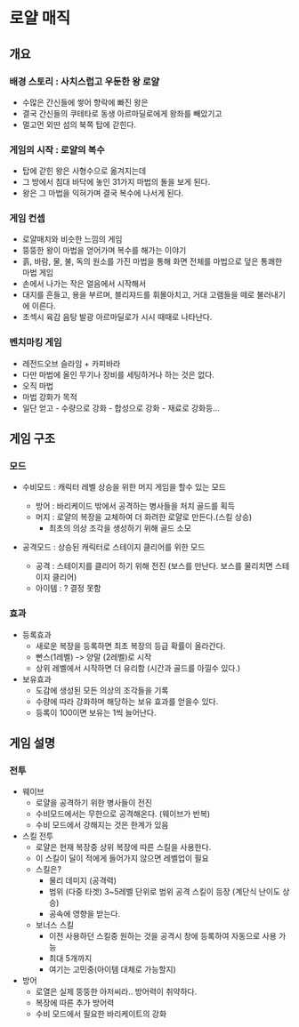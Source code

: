 # 로얄 매직

## 개요
### 배경 스토리 : 사치스럽고 우둔한 왕 로얄
- 수많은 간신들에 쌓어 향락에 빠진 왕은
- 결국 간신들의 쿠테타로 동생 아르마딜로에게 왕좌를 빼았기고
- 멀고먼 외딴 섬의 북쪽 탑에 갇힌다.

### 게임의 시작 : 로얄의 복수
- 탑에 갇힌 왕은 사형수으로 옮겨지는데
- 그 방에서 침대 바닥에 놓인 31가지 마법의 돌을 보게 된다.
- 왕은 그 마법을 익혀가며 결국 복수에 나서게 된다.

### 게임 컨셉
- 로얄매치와 비슷한 느낌의 게임
- 뚱뚱한 왕이 마법을 얻어가며 복수를 해가는 이야기
- 흙, 바람, 물, 불, 독의 원소를 가진 마법을 통해 화면 전체를 마법으로 덮은 통쾌한 마법 게임
- 손에서 나가는 작은 얼음에서 시작해서
- 대지를 흔들고, 용을 부르며, 블리쟈드를 휘몰아치고, 거대 고램들을 떼로 불러내기에 이른다.
- 초섹시 육감 음탕 발광 아르마딜로가 시시 때때로 나타난다.

### 벤치마킹 게임
- 레전드오브 슬라임 + 카피바라
- 다만 마법에 올인 무기나 장비를 세팅하거나 하는 것은 없다.
- 오직 마법
- 마법 강화가 목적
- 일단 얻고 - 수량으로 강화 - 합성으로 강화 - 재료로 강화등...

## 게임 구조
### 모드
- 수비모드 : 캐릭터 레벨 상승을 위한 머지 게임을 할수 있는 모드
  - 방어 : 바리케이드 밖에서 공격하는 병사들을 처치 골드를 획득
  - 머지 : 로얄의 복장을 교체하여 더 화려한 로얄로 만든다.(스킬 상승)
    - 최초의 의상 조각을 생성하기 위해 골드 소모 
    
- 공격모드 : 상승된 캐릭터로 스테이지 클리어를 위한 모드
  - 공격 : 스테이지를 클리어 하기 위해 전진 (보스를 만난다. 보스를 물리치면 스테이지 클리어)
  - 아이템 : ? 결정 못함

### 효과
- 등록효과
  - 새로운 복장을 등록하면 최초 복장의 등급 확률이 올라간다.
  - 빤스(1레벨) -> 양말 (2레벨)로 시작
  - 상위 레벨에서 시작하면 더 유리함 (시간과 골드를 아낄수 있다.) 
- 보유효과
  - 도감에 생성된 모든 의상의 조각들을 기록
  - 수량에 따라 강화하며 해당하는 보유 효과를 얻을수 있다.
  - 등록이 100이면 보유는 1씩 늘어난다. 

## 게임 설명
### 전투
- 웨이브
  - 로얄을 공격하기 위한 병사들이 전진
  - 수비모드에서는 무한으로 공격해온다. (웨이브가 반복)
  - 수비 모드에서 강해지는 것은 한계가 있음
- 스킬 전투 
  - 로얄은 현재 복장중 상위 복장에 따른 스킬을 사용한다.
  - 이 스킬이 딜이 적에게 들어가지 않으면 레벨업이 필요
  - 스킬은?
    - 물리 데미지 (공격력)
    - 범위 (다중 타겟) 3~5레벨 단위로 범위 공격 스킬이 등장 (계단식 난이도 상승)
    - 공속에 영향을 받는다.  
  - 보너스 스킬
    - 이전 사용하던 스킬중 원하는 것을 공격시 창에 등록하여 자동으로 사용 가능
    - 최대 5개까지
    - 여기는 고민중(아이템 대체로 가능할지) 
- 방어
  - 로열은 실제 뚱뚱한 아저씨라.. 방어력이 취약하다.
  - 복장에 따른 추가 방어력
  - 수비 모드에서 필요한 바리케이트의 강화  
 
















